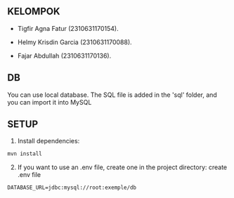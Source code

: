 ## KELOMPOK
- Tigfir Agna Fatur    (2310631170154).


- Helmy Krisdin Garcia (2310631170088).


- Fajar Abdullah       (2310631170136).

## DB
You can use local database. The SQL file is added in the 'sql' folder, and you can import it into MySQL

## SETUP
1. Install dependencies:
```cmd
mvn install
```
2. If you want to use an .env file, create one in the project directory:
create .env file
```env
DATABASE_URL=jdbc:mysql://root:exemple/db
```
